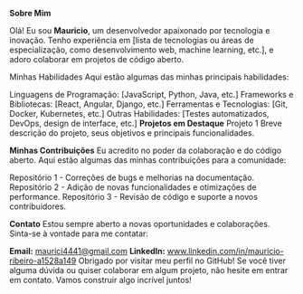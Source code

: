 **Sobre Mim**

Olá! Eu sou **Mauricio**, um desenvolvedor apaixonado por tecnologia e inovação. Tenho experiência em [lista de tecnologias ou áreas de especialização, como desenvolvimento web, machine learning, etc.], e adoro colaborar em projetos de código aberto.

Minhas Habilidades
Aqui estão algumas das minhas principais habilidades:

Linguagens de Programação: [JavaScript, Python, Java, etc.]
Frameworks e Bibliotecas: [React, Angular, Django, etc.]
Ferramentas e Tecnologias: [Git, Docker, Kubernetes, etc.]
Outras Habilidades: [Testes automatizados, DevOps, design de interface, etc.]
**Projetos em Destaque**
Projeto 1
Breve descrição do projeto, seus objetivos e principais funcionalidades.

**Minhas Contribuições**
Eu acredito no poder da colaboração e do código aberto. Aqui estão algumas das minhas contribuições para a comunidade:

Repositório 1 - Correções de bugs e melhorias na documentação.
Repositório 2 - Adição de novas funcionalidades e otimizações de performance.
Repositório 3 - Revisão de código e suporte a novos contribuidores.

**Contato**
Estou sempre aberto a novas oportunidades e colaborações. Sinta-se à vontade para me contatar:

**Email:** maurici4441@gmail.com
**LinkedIn:** www.linkedin.com/in/mauricio-ribeiro-a1528a149
Obrigado por visitar meu perfil no GitHub! Se você tiver alguma dúvida ou quiser colaborar em algum projeto, não hesite em entrar em contato. Vamos construir algo incrível juntos!
